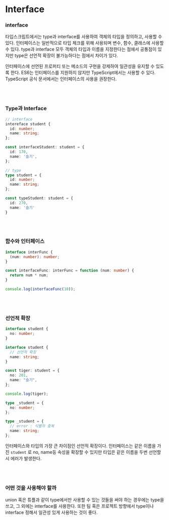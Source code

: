# Interface

### interface

타입스크립트에서는 type과 interface를 사용하여 객체의 타입을 정의하고, 사용할 수 있다. 인터페이스는 일반적으로 타입 체크를 위해 사용되며 변수, 함수, 클래스에 사용할 수 있다. type과 interface 모두 객체의 타입과 이름을 지정한다는 점에서 공통점이 있지만 type은 선언적 확장이 불가능하다는 점에서 차이가 있다.

인터페이스에 선언된 프로퍼티 또는 메소드의 구현을 강제하여 일관성을 유지할 수 있도록 한다. ES6는 인터페이스를 지원하지 않지만 TypeScript에서는 사용할 수 있다. TypeScript 공식 문서에서는 인터페이스의 사용을 권장한다.

</br>

</br>

### Type과 Interface

```typescript
// interface
intereface student {
  id: number;
  name: string;
};

const interfaceStudent: student = {
  id: 170,
  name: '슬기',
};

// type
type student = {
  id: number;
  name: string;
};

const typeStudent: student = {
  id: 270,
  name: '슬기'
}
```

</br>

</br>

### 함수와 인터페이스

```typescript
interface interFunc {
  (num: number): number;
}

const interfaceFunc: interFunc = function (num: number) {
  return num * num;
}

console.log(interfaceFunc(10));
```

</br>

</br>

### 선언적 확장

```typescript
interface student {
  no: number;
}

interface student {
  // 선언적 확장
  name: string;
}

const tiger: student = {
  no: 201,
  name: "슬기",
};

console.log(tiger);

type _student = {
  no: number;
};

type _student = {
  // error : 식별자 중복
  name: string;
};
```

인터페이스와 타입의 가장 큰 차이점인 선언적 확장이다. 인터페이스는 같은 이름을 가진 `student` 로 no, name등 속성을 확장할 수 있지만 타입은 같은 이름을 두번 선언할 시 에러가 발생한다.

</br>

</br>

### 어떤 것을 사용해야 할까

union 혹은 튜플과 같이 type에서만 사용할 수 있는 것들을 써야 하는 경우에는 type을 쓰고, 그 외에는 interface를 사용한다. 또한 팀 혹은 프로젝트 방향에서 type이나 interface 정해서 일관성 있게 사용하는 것이 좋다.
